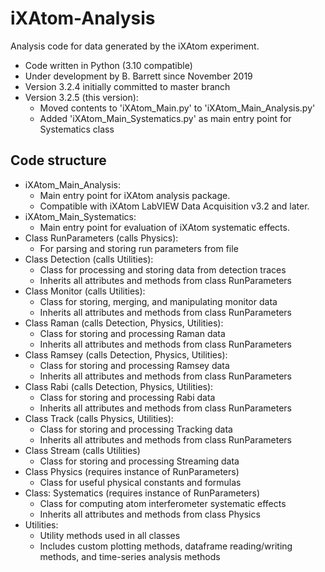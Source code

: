 # iXAtom-Analysis
Analysis code for data generated by the iXAtom experiment. 

- Code written in Python (3.10 compatible)
- Under development by B. Barrett since November 2019
- Version 3.2.4 initially committed to master branch
- Version 3.2.5 (this version):
  - Moved contents to 'iXAtom_Main.py' to 'iXAtom_Main_Analysis.py'
  - Added 'iXAtom_Main_Systematics.py' as main entry point for Systematics class

## Code structure

- iXAtom_Main_Analysis:
	- Main entry point for iXAtom analysis package.
	- Compatible with iXAtom LabVIEW Data Acquisition v3.2 and later.
- iXAtom_Main_Systematics:
	- Main entry point for evaluation of iXAtom systematic effects.
- Class RunParameters (calls Physics):
	- For parsing and storing run parameters from file
- Class Detection (calls Utilities):
	- Class for processing and storing data from detection traces
  	- Inherits all attributes and methods from class RunParameters
- Class Monitor (calls Utilities):
	- Class for storing, merging, and manipulating monitor data
	- Inherits all attributes and methods from class RunParameters
- Class Raman (calls Detection, Physics, Utilities):
	- Class for storing and processing Raman data
	- Inherits all attributes and methods from class RunParameters
- Class Ramsey (calls Detection, Physics, Utilities):
	- Class for storing and processing Ramsey data
	- Inherits all attributes and methods from class RunParameters
- Class Rabi (calls Detection, Physics, Utilities):
	- Class for storing and processing Rabi data
	- Inherits all attributes and methods from class RunParameters
- Class Track (calls Physics, Utilities):
	- Class for storing and processing Tracking data
	- Inherits all attributes and methods from class RunParameters
- Class Stream (calls Utilities)
	- Class for storing and processing Streaming data
- Class Physics (requires instance of RunParameters)
	- Class for useful physical constants and formulas
- Class: Systematics (requires instance of RunParameters)
	- Class for computing atom interferometer systematic effects
	- Inherits all attributes and methods from class Physics
- Utilities:
	- Utility methods used in all classes
 	- Includes custom plotting methods, dataframe reading/writing methods, and time-series analysis methods	
